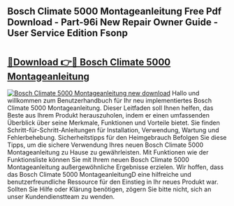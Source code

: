 ## Bosch Climate 5000 Montageanleitung Free Pdf Download - Part-96i New Repair Owner Guide - User Service Edition Fsonp

# <h2><a href="http://df7rtrm.blite.top/?on=Bosch+Climate+5000+Montageanleitung">🔗Download 👉🔴 Bosch Climate 5000 Montageanleitung</a></h2>

[![Bosch Climate 5000 Montageanleitung new download](https://i.imgur.com/lujVjoI.png)](http://df7rtrm.blite.top/?on=Bosch+Climate+5000+Montageanleitung)
Hallo und willkommen zum Benutzerhandbuch für Ihr neu implementiertes Bosch Climate 5000 Montageanleitung. Dieser Leitfaden soll Ihnen helfen, das Beste aus Ihrem Produkt herauszuholen, indem er einen umfassenden Überblick über seine Merkmale, Funktionen und Vorteile bietet. Sie finden Schritt-für-Schritt-Anleitungen für Installation, Verwendung, Wartung und Fehlerbehebung. Sicherheitstipps für den Heimgebrauch Befolgen Sie diese Tipps, um die sichere Verwendung Ihres neuen Bosch Climate 5000 Montageanleitung zu Hause zu gewährleisten. Mit Funktionen wie der Funktionsliste können Sie mit Ihrem neuen Bosch Climate 5000 Montageanleitung außergewöhnliche Ergebnisse erzielen. Wir hoffen, dass das Bosch Climate 5000 MontageanleitungD eine hilfreiche und benutzerfreundliche Ressource für den Einstieg in Ihr neues Produkt war. Sollten Sie Hilfe oder Klärung benötigen, zögern Sie bitte nicht, sich an unser Kundendienstteam zu wenden.
